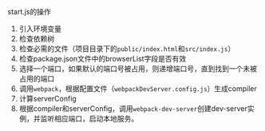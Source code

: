 start.js的操作

1. 引入环境变量
2. 检查依赖树
3. 检查必需的文件（项目目录下的`public/index.html`和`src/index.js`）
4. 检查package.json文件中的browserList字段是否有效
5. 选择一个端口，如果默认的端口号被占用，则递增端口号，直到找到一个未被占用的端口
6. 调用`webpack`，根据配置文件（`webpackDevServer.config.js`）生成compiler
7. 计算serverConfig
8. 根据compiler和serverConfig，调用`webpack-dev-server`创建dev-server实例，并监听相应端口，启动本地服务。